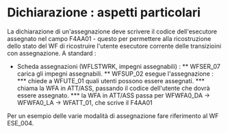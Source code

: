 # Dichiarazione :  aspetti particolari

La dichiarazione di un'assegnazione deve scrivere il codice dell'esecutore assegnato nel campo F4AA01 - questo per permettere alla ricostruzione dello stato del WF di ricostruire l'utente esecutore corrente delle transizioini con assegnazione.
A standard : 
 * Scheda assegnazioni (WFLSTWRK, impegni assegnabili) : 
 ** WFSER_07 carica gli impegni assegnabili.
 ** WFSUP_02 esegue l'assegnazione : 
 *** chiede a WFUTE_01 quali utenti possono essere assegnati.
 *** chiama la WFA in ATT/ASS, passando il codice dell'utente che dovrà essere assegnato.
 *** la WFA in ATT/ASS passa per WFWFA0_DA -> WFWFA0_LA -> WFATT_01, che scrive il F4AA01

Per un esempio delle varie modalità di assegnazione fare riferimento al WF ESE_004.
